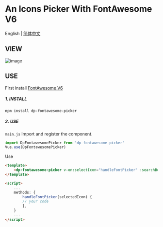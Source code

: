 # An Icons Picker With FontAwesome V6
English | [简体中文](https://github.com/wendiepei/dp-fontawesome-picker/blob/master/README_zh.md) 

## VIEW
![image](https://github.com/user-attachments/assets/2dbff60d-1409-4bf7-94ed-f1f1b3e995d4)

## USE
First install [FontAwesome V6](https://docs.fontawesome.com/web/use-with/vue "传送门")

##### 1. INSTALL
```shell
npm install dp-fontawesome-picker

```
##### 2. USE

`main.js` 
Import and register the component.
```javascript
import DpFontawesomePicker from 'dp-fontawesome-picker'
Vue.use(DpFontawesomePicker)
```
Use
```html
<template>
    <dp-fontawesome-picker v-on:selectIcon="handleFontPicker" :searchBox="filter"></dp-fontawesome-picker>
</template>

<script>
    ...
    methods: {
        handleFontPicker(selectedIcon) {
	    // your code
        },
    }
    ...
</script>
```
